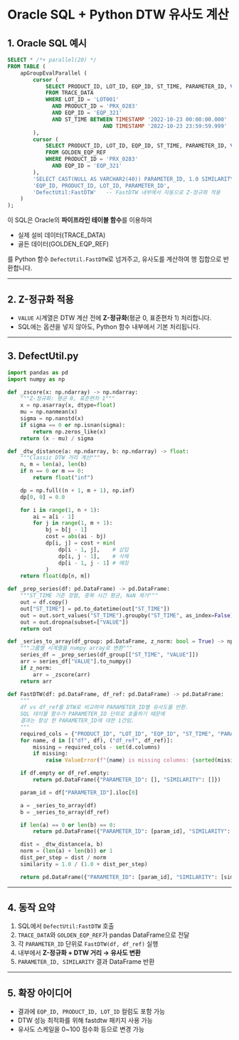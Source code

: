 # Oracle SQL + Python DTW 유사도 계산

## 1. Oracle SQL 예시

```sql
SELECT * /*+ parallel(20) */
FROM TABLE (
    apGroupEvalParallel (
        cursor (
            SELECT PRODUCT_ID, LOT_ID, EQP_ID, ST_TIME, PARAMETER_ID, VALUE
            FROM TRACE_DATA
            WHERE LOT_ID = 'LOT001'
              AND PRODUCT_ID = 'PRX_0283'
              AND EQP_ID = 'EQP_321'
              AND ST_TIME BETWEEN TIMESTAMP '2022-10-23 00:00:00.000'
                              AND TIMESTAMP '2022-10-23 23:59:59.999'
        ), 
        cursor (
            SELECT PRODUCT_ID, LOT_ID, EQP_ID, ST_TIME, PARAMETER_ID, VALUE
            FROM GOLDEN_EQP_REF
            WHERE PRODUCT_ID = 'PRX_0283'
              AND EQP_ID = 'EQP_321'
        ),
        'SELECT CAST(NULL AS VARCHAR2(40)) PARAMETER_ID, 1.0 SIMILARITY FROM DUAL',
        'EQP_ID, PRODUCT_ID, LOT_ID, PARAMETER_ID',
        'DefectUtil:FastDTW'   -- FastDTW 내부에서 자동으로 Z-정규화 적용
    )
);
```

이 SQL은 Oracle의 **파이프라인 테이블 함수**를 이용하여
- 실제 설비 데이터(TRACE_DATA)
- 골든 데이터(GOLDEN_EQP_REF)

를 Python 함수 `DefectUtil.FastDTW`로 넘겨주고,
유사도를 계산하여 행 집합으로 반환합니다.

---

## 2. Z-정규화 적용

- `VALUE` 시계열은 DTW 계산 전에 **Z-정규화**(평균 0, 표준편차 1) 처리합니다.
- SQL에는 옵션을 넣지 않아도, Python 함수 내부에서 기본 처리됩니다.

---

## 3. DefectUtil.py

```python
import pandas as pd
import numpy as np

def _zscore(x: np.ndarray) -> np.ndarray:
    """Z-정규화: 평균 0, 표준편차 1"""
    x = np.asarray(x, dtype=float)
    mu = np.nanmean(x)
    sigma = np.nanstd(x)
    if sigma == 0 or np.isnan(sigma):
        return np.zeros_like(x)
    return (x - mu) / sigma

def _dtw_distance(a: np.ndarray, b: np.ndarray) -> float:
    """Classic DTW 거리 계산"""
    n, m = len(a), len(b)
    if n == 0 or m == 0:
        return float("inf")

    dp = np.full((n + 1, m + 1), np.inf)
    dp[0, 0] = 0.0

    for i in range(1, n + 1):
        ai = a[i - 1]
        for j in range(1, m + 1):
            bj = b[j - 1]
            cost = abs(ai - bj)
            dp[i, j] = cost + min(
                dp[i - 1, j],    # 삽입
                dp[i, j - 1],    # 삭제
                dp[i - 1, j - 1] # 매칭
            )
    return float(dp[n, m])

def _prep_series(df: pd.DataFrame) -> pd.DataFrame:
    """ST_TIME 기준 정렬, 중복 시간 평균, NaN 제거"""
    out = df.copy()
    out["ST_TIME"] = pd.to_datetime(out["ST_TIME"])
    out = out.sort_values("ST_TIME").groupby("ST_TIME", as_index=False)["VALUE"].mean()
    out = out.dropna(subset=["VALUE"])
    return out

def _series_to_array(df_group: pd.DataFrame, z_norm: bool = True) -> np.ndarray:
    """그룹별 시계열을 numpy array로 변환"""
    series_df = _prep_series(df_group[["ST_TIME", "VALUE"]])
    arr = series_df["VALUE"].to_numpy()
    if z_norm:
        arr = _zscore(arr)
    return arr

def FastDTW(df: pd.DataFrame, df_ref: pd.DataFrame) -> pd.DataFrame:
    """
    df vs df_ref를 DTW로 비교하여 PARAMETER_ID별 유사도를 반환.
    SQL 테이블 함수가 PARAMETER_ID 단위로 호출하기 때문에
    결과는 항상 한 PARAMETER_ID에 대한 1건임.
    """
    required_cols = {"PRODUCT_ID", "LOT_ID", "EQP_ID", "ST_TIME", "PARAMETER_ID", "VALUE"}
    for name, d in [("df", df), ("df_ref", df_ref)]:
        missing = required_cols - set(d.columns)
        if missing:
            raise ValueError(f"{name} is missing columns: {sorted(missing)}")

    if df.empty or df_ref.empty:
        return pd.DataFrame({"PARAMETER_ID": [], "SIMILARITY": []})

    param_id = df["PARAMETER_ID"].iloc[0]

    a = _series_to_array(df)
    b = _series_to_array(df_ref)

    if len(a) == 0 or len(b) == 0:
        return pd.DataFrame({"PARAMETER_ID": [param_id], "SIMILARITY": [0.0]})

    dist = _dtw_distance(a, b)
    norm = (len(a) + len(b)) or 1
    dist_per_step = dist / norm
    similarity = 1.0 / (1.0 + dist_per_step)

    return pd.DataFrame({"PARAMETER_ID": [param_id], "SIMILARITY": [similarity]})
```

---

## 4. 동작 요약

1. SQL에서 `DefectUtil:FastDTW` 호출
2. `TRACE_DATA`와 `GOLDEN_EQP_REF`가 pandas DataFrame으로 전달
3. 각 `PARAMETER_ID` 단위로 `FastDTW(df, df_ref)` 실행
4. 내부에서 **Z-정규화 + DTW 거리 → 유사도 변환**
5. `PARAMETER_ID, SIMILARITY` 결과 DataFrame 반환

---

## 5. 확장 아이디어

- 결과에 `EQP_ID, PRODUCT_ID, LOT_ID` 컬럼도 포함 가능
- DTW 성능 최적화를 위해 fastdtw 패키지 사용 가능
- 유사도 스케일을 0~100 점수화 등으로 변경 가능
